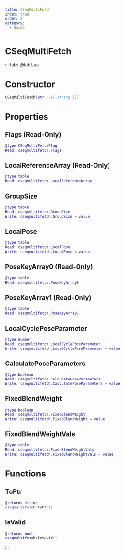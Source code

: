 ```yaml
---
title: CSeqMultiFetch
index: true
order: 2
category:
  - Guide
---
```


# CSeqMultiFetch

::: tabs
@tab Lua
# Constructor
```lua
CSeqMultiFetch(ptr --[[ string ]])
```
# Properties
## Flags (Read-Only)
```lua
@type CSeqMultiFetchFlag
Read: cseqmultifetch.Flags
```
## LocalReferenceArray (Read-Only)
```lua
@type table
Read: cseqmultifetch.LocalReferenceArray
```
## GroupSize 
```lua
@type table
Read: cseqmultifetch.GroupSize
Write: cseqmultifetch.GroupSize = value
```
## LocalPose 
```lua
@type table
Read: cseqmultifetch.LocalPose
Write: cseqmultifetch.LocalPose = value
```
## PoseKeyArray0 (Read-Only)
```lua
@type table
Read: cseqmultifetch.PoseKeyArray0
```
## PoseKeyArray1 (Read-Only)
```lua
@type table
Read: cseqmultifetch.PoseKeyArray1
```
## LocalCyclePoseParameter 
```lua
@type number
Read: cseqmultifetch.LocalCyclePoseParameter
Write: cseqmultifetch.LocalCyclePoseParameter = value
```
## CalculatePoseParameters 
```lua
@type boolean
Read: cseqmultifetch.CalculatePoseParameters
Write: cseqmultifetch.CalculatePoseParameters = value
```
## FixedBlendWeight 
```lua
@type boolean
Read: cseqmultifetch.FixedBlendWeight
Write: cseqmultifetch.FixedBlendWeight = value
```
## FixedBlendWeightVals 
```lua
@type table
Read: cseqmultifetch.FixedBlendWeightVals
Write: cseqmultifetch.FixedBlendWeightVals = value
```
# Functions
## ToPtr
```lua
@returns string
cseqmultifetch:ToPtr()
```
## IsValid
```lua
@returns bool
cseqmultifetch:IsValid()
```

:::